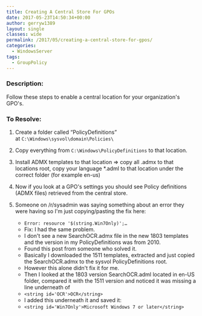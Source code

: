 ```yaml
---
title: Creating A Central Store For GPOs
date: 2017-05-23T14:50:34+00:00
author: gerryw1389
layout: single
classes: wide
permalink: /2017/05/creating-a-central-store-for-gpos/
categories:
  - WindowsServer
tags:
  - GroupPolicy
---
```

<!--more-->

### Description:

Follow these steps to enable a central location for your organization's GPO's.

### To Resolve:

1. Create a folder called &#8220;PolicyDefinitions&#8221; at `C:\Windows\sysvol\domain\Policies\`

2. Copy everything from `C:\Windows\PolicyDefinitions` to that location.

3. Install ADMX templates to that location => copy all .admx to that locations root, copy your language *.adml to that location under the correct folder (for example en-us)

4. Now if you look at a GPO's settings you should see Policy definitions (ADMX files) retrieved from the central store.

5. Someone on /r/sysadmin was saying something about an error they were having so I'm just copying/pasting the fix here:

   - `Error: resource '$(string.Win7Only)';…`
   - Fix: I had the same problem. 
   - I don't see a new SearchOCR.admx file in the new 1803 templates and the version in my PolicyDefinitions was from 2010.  
   - Found this post from someone who solved it.   
   - Basically I downloaded the 1511 templates, extracted and just copied the SearchOCR.admx to the sysvol PolicyDefinitions root.  
   - However this alone didn't fix it for me. 
   - Then I looked at the 1803 version SearchOCR.adml located in en-US folder, compared it with the 1511 version and noticed it was missing a line underneath of  
   - `<string id='OCR'>OCR</string>`  
   - I added this underneath it and saved it:  
   - `<string id='Win7Only'>Microsoft Windows 7 or later</string>`  

